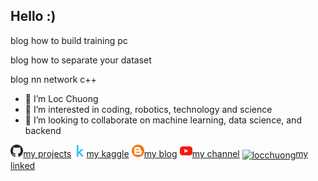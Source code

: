 ## Hello :)
blog how to build training pc

blog how to separate your dataset

blog nn network c++

- 👋 I’m Loc Chuong
- 👀 I’m interested in coding, robotics, technology and science
- 💞️ I’m looking to collaborate on machine learning, data science, and backend

<a href="https://github.com/iteam1"><img src='./assets/github.png' width='4%'>my projects</a>
<a href="https://www.kaggle.com/locchuong"><img src='./assets/kaggle.png' width='4%'>my kaggle</a>
<a href="https://locchuong96.github.io/me/"><img src='./assets/blog.png' width='4%'>my blog</a>
<a href="https://www.youtube.com/channel/UCiq2V2Pym7QD-o9LHFEFo9Q"><img src='./assets/youtube.png' width='4%'>my channel</a>
<a href="[https://www.linkedin.com/in/haopham1705/](https://www.linkedin.com/in/chuong-loc-87524b258/)" target="blank"><img align="center" src="https://raw.githubusercontent.com/rahuldkjain/github-profile-readme-generator/master/src/images/icons/Social/linked-in-alt.svg" alt="locchuong" width='4%'/>my linked</a>
<!-- <a href="https://locchuong96.github.io/resume/"><img src='./assets/cv.png' width='4%'>my cv</a> -->
